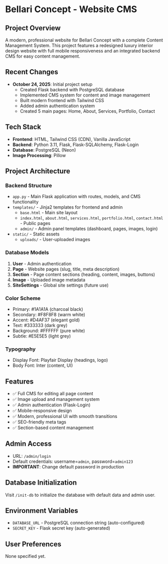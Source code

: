 # Bellari Concept - Website CMS

## Project Overview
A modern, professional website for Bellari Concept with a complete Content Management System. This project features a redesigned luxury interior design website with full mobile responsiveness and an integrated backend CMS for easy content management.

## Recent Changes
- **October 24, 2025**: Initial project setup
  - Created Flask backend with PostgreSQL database
  - Implemented CMS system for content and image management
  - Built modern frontend with Tailwind CSS
  - Added admin authentication system
  - Created 5 main pages: Home, About, Services, Portfolio, Contact

## Tech Stack
- **Frontend**: HTML, Tailwind CSS (CDN), Vanilla JavaScript
- **Backend**: Python 3.11, Flask, Flask-SQLAlchemy, Flask-Login
- **Database**: PostgreSQL (Neon)
- **Image Processing**: Pillow

## Project Architecture

### Backend Structure
- `app.py` - Main Flask application with routes, models, and CMS functionality
- `templates/` - Jinja2 templates for frontend and admin
  - `base.html` - Main site layout
  - `index.html`, `about.html`, `services.html`, `portfolio.html`, `contact.html` - Public pages
  - `admin/` - Admin panel templates (dashboard, pages, images, login)
- `static/` - Static assets
  - `uploads/` - User-uploaded images

### Database Models
1. **User** - Admin authentication
2. **Page** - Website pages (slug, title, meta description)
3. **Section** - Page content sections (heading, content, images, buttons)
4. **Image** - Uploaded image metadata
5. **SiteSettings** - Global site settings (future use)

### Color Scheme
- Primary: #1A1A1A (charcoal black)
- Secondary: #F8F8F8 (warm white)
- Accent: #D4AF37 (elegant gold)
- Text: #333333 (dark grey)
- Background: #FFFFFF (pure white)
- Subtle: #E5E5E5 (light grey)

### Typography
- Display Font: Playfair Display (headings, logo)
- Body Font: Inter (content, UI)

## Features
- ✅ Full CMS for editing all page content
- ✅ Image upload and management system
- ✅ Admin authentication (Flask-Login)
- ✅ Mobile-responsive design
- ✅ Modern, professional UI with smooth transitions
- ✅ SEO-friendly meta tags
- ✅ Section-based content management

## Admin Access
- URL: `/admin/login`
- Default credentials: username=`admin`, password=`admin123`
- **IMPORTANT**: Change default password in production

## Database Initialization
Visit `/init-db` to initialize the database with default data and admin user.

## Environment Variables
- `DATABASE_URL` - PostgreSQL connection string (auto-configured)
- `SECRET_KEY` - Flask secret key (auto-generated)

## User Preferences
None specified yet.
